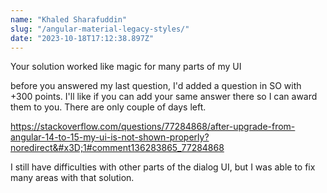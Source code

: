 ```yaml
---
name: "Khaled Sharafuddin"
slug: "/angular-material-legacy-styles/"
date: "2023-10-18T17:12:38.897Z"
---
```

Your solution worked like magic for many parts of my UI

before you answered my last question, I&#x27;d added a question in SO with +300 points. I&#x27;ll like if you can add your same answer there so I can award them to you. There are only couple of days left.

https://stackoverflow.com/questions/77284868/after-upgrade-from-angular-14-to-15-my-ui-is-not-shown-properly?noredirect&#x3D;1#comment136283865_77284868

I still have difficulties with other parts of the dialog UI, but I was able to fix many areas with that solution.
